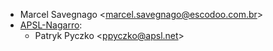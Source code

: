 - Marcel Savegnago \<<marcel.savegnago@escodoo.com.br>\>
- [APSL-Nagarro](https://www.apsl.tech):
  - Patryk Pyczko \<<ppyczko@apsl.net>\>